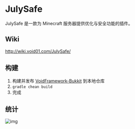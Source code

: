 # JulySafe

JulySafe 是一款为 Minecraft 服务器提供优化与安全功能的插件。

## Wiki
http://wiki.void01.com/JulySafe/

## 构建
1. 构建并发布 [VoidFramework-Bukkit](https://github.com/julyss2019/VoidFramework-Bukkit) 到本地仓库
2. `gradle chean build`
3. 完成

## 统计
![img](https://bstats.org/signatures/bukkit/JulySafe.svg)
